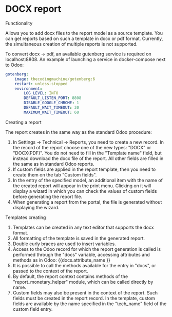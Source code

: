 # DOCX report
Functionality

Allows you to add docx files to the report model as a source template.
You can get reports based on such a template in docx or pdf format.
Currently, the simultaneous creation of multiple reports is not supported.

To convert docx -> pdf, an available gutenberg service is required on localhost:8808.
An example of launching a service in docker-compose next to Odoo:

```yaml
gotenberg:
    image: thecodingmachine/gotenberg:6
    restart: unless-stopped
    environment:
        LOG_LEVEL: INFO
        DEFAULT_LISTEN_PORT: 8808
        DISABLE_GOOGLE_CHROME: 1
        DEFAULT_WAIT_TIMEOUT: 30
        MAXIMUM_WAIT_TIMEOUT: 60
```

Creating a report

The report creates in the same way as the standard Odoo procedure:
1. In Settings -> Technical -> Reports, you need to create a new record. In the record of the report 
   choose one of the new types: "DOCX" or "DOCX(PDF)". 
   You do not need to fill in the "Template name" field, but instead download the docx file of the report. 
   All other fields are filled in the same as in standard Odoo reports.
2. If custom fields are applied in the report template, then you need to create them on the tab
   "Custom fields".
3. In the entry of the specified model, an additional item with the name of the created report will appear in the print menu. 
   Clicking on it will display a wizard in which you can check the values of custom fields before generating the report file.
4. When generating a report from the portal, the file is generated without displaying the wizard.


Templates creating

1. Templates can be created in any text editor that supports the docx format.
2. All formatting of the template is saved in the generated report.
3. Double curly braces are used to insert variables.
4. Access to the Odoo record for which the report generation is called is performed through the "docs" variable, 
   accessing attributes and methods as in Odoo: {{docs.attribute_name }}
5. It is possible to call the methods available for the entry in "docs", or passed to the context of the report.
6. By default, the report context contains methods of the "report_monetary_helper" module, which can be called directly by name.
7. Custom fields may also be present in the context of the report. 
   Such fields must be created in the report record. 
   In the template, custom fields are available by the name specified in the "tech_name" field of the custom field entry.
